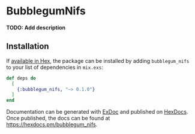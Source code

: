 # BubblegumNifs

**TODO: Add description**

## Installation

If [available in Hex](https://hex.pm/docs/publish), the package can be installed
by adding `bubblegum_nifs` to your list of dependencies in `mix.exs`:

```elixir
def deps do
  [
    {:bubblegum_nifs, "~> 0.1.0"}
  ]
end
```

Documentation can be generated with [ExDoc](https://github.com/elixir-lang/ex_doc)
and published on [HexDocs](https://hexdocs.pm). Once published, the docs can
be found at <https://hexdocs.pm/bubblegum_nifs>.

